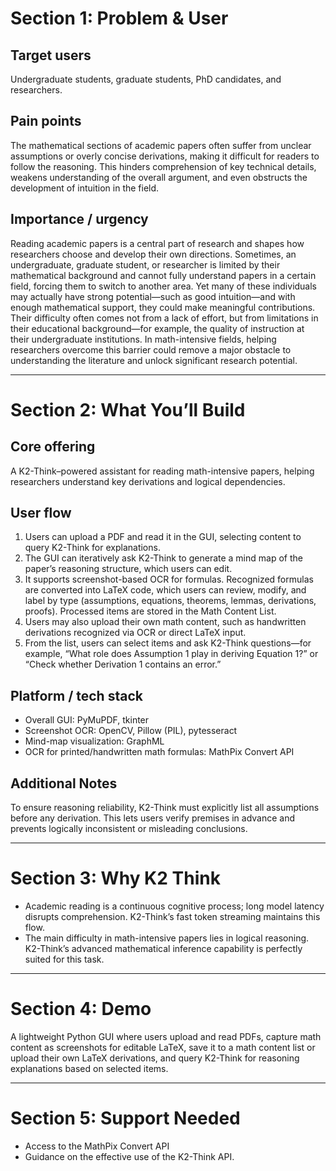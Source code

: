 # Section 1: Problem & User
## Target users
  
  Undergraduate students, graduate students, PhD candidates, and researchers.
  
## Pain points

  The mathematical sections of academic papers often suffer from unclear assumptions or overly concise derivations, making it difficult for readers to follow the reasoning. This hinders comprehension of key technical details, weakens understanding of the overall argument, and even obstructs the development of intuition in the field.

## Importance / urgency

  Reading academic papers is a central part of research and shapes how researchers choose and develop their own directions. Sometimes, an undergraduate, graduate student, or researcher is limited by their mathematical background and cannot fully understand papers in a certain field, forcing them to switch to another area. Yet many of these individuals may actually have strong potential—such as good intuition—and with enough mathematical support, they could make meaningful contributions. Their difficulty often comes not from a lack of effort, but from limitations in their educational background—for example, the quality of instruction at their undergraduate institutions. In math-intensive fields, helping researchers overcome this barrier could remove a major obstacle to understanding the literature and unlock significant research potential.

---

# Section 2: What You’ll Build
## Core offering

A K2-Think–powered assistant for reading math-intensive papers, helping researchers understand key derivations and logical dependencies.

## User flow

 1. Users can upload a PDF and read it in the GUI, selecting content to query K2-Think for explanations.
 2. The GUI can iteratively ask K2-Think to generate a mind map of the paper’s reasoning structure, which users can edit.
 3. It supports screenshot-based OCR for formulas. Recognized formulas are converted into LaTeX code, which users can review, modify, and label by type (assumptions, equations, theorems, lemmas, derivations, proofs). Processed items are stored in the Math Content List.
 4. Users may also upload their own math content, such as handwritten derivations recognized via OCR or direct LaTeX input.
 5. From the list, users can select items and ask K2-Think questions—for example, “What role does Assumption 1 play in deriving Equation 1?” or “Check whether Derivation 1 contains an error.”
  
## Platform / tech stack
- Overall GUI: PyMuPDF, tkinter
- Screenshot OCR: OpenCV, Pillow (PIL), pytesseract
- Mind-map visualization: GraphML
- OCR for printed/handwritten math formulas: MathPix Convert API

    
## Additional Notes

To ensure reasoning reliability, K2-Think must explicitly list all assumptions before any derivation. This lets users verify premises in advance and prevents logically inconsistent or misleading conclusions.


---

# Section 3: Why K2 Think

- Academic reading is a continuous cognitive process; long model latency disrupts comprehension. K2-Think’s fast token streaming maintains this flow.
- The main difficulty in math-intensive papers lies in logical reasoning. K2-Think’s advanced mathematical inference capability is perfectly suited for this task.
     
---

# Section 4: Demo
  
  A lightweight Python GUI where users upload and read PDFs, capture math content as screenshots for editable LaTeX, save it to a math content list or upload their own LaTeX derivations, and query K2-Think for reasoning explanations based on selected items.

---

# Section 5: Support Needed 

- Access to the MathPix Convert API
- Guidance on the effective use of the K2-Think API.
